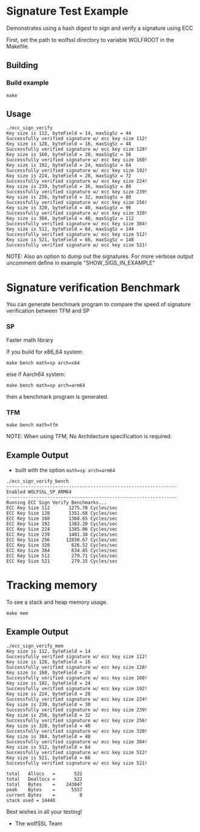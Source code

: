 # Signature Test Example

Demonstrates using a hash digest to sign and verify a signature using ECC

First, set the path to wolfssl directory to variable WOLFROOT in the Makefile.
## Building

### Build example

```
make
```

## Usage

```
./ecc_sign_verify
Key size is 112, byteField = 14, maxSigSz = 44
Successfully verified signature w/ ecc key size 112!
Key size is 128, byteField = 16, maxSigSz = 48
Successfully verified signature w/ ecc key size 128!
Key size is 160, byteField = 20, maxSigSz = 56
Successfully verified signature w/ ecc key size 160!
Key size is 192, byteField = 24, maxSigSz = 64
Successfully verified signature w/ ecc key size 192!
Key size is 224, byteField = 28, maxSigSz = 72
Successfully verified signature w/ ecc key size 224!
Key size is 239, byteField = 36, maxSigSz = 88
Successfully verified signature w/ ecc key size 239!
Key size is 256, byteField = 32, maxSigSz = 80
Successfully verified signature w/ ecc key size 256!
Key size is 320, byteField = 40, maxSigSz = 96
Successfully verified signature w/ ecc key size 320!
Key size is 384, byteField = 48, maxSigSz = 112
Successfully verified signature w/ ecc key size 384!
Key size is 512, byteField = 64, maxSigSz = 144
Successfully verified signature w/ ecc key size 512!
Key size is 521, byteField = 66, maxSigSz = 148
Successfully verified signature w/ ecc key size 521!
```

NOTE: Also an option to dump out the signatures. For more verbose output
      uncomment define in example "SHOW_SIGS_IN_EXAMPLE"

  

# Signature verification Benchmark

You can generate benchmark program to compare the speed of signature verification between TFM and SP
### SP
Faster math library

If you build for x86_64 system:
```
make bench math=sp arch=x64
```
else if Aarch64 system: 
```
make bench math=sp arch=arm64
``` 
then a benchmark program is generated.
### TFM

```
make bench math=tfm
```
NOTE: When using TFM, No Architecture specification is required.

## Example Output
- built with the option `math=sp arch=arm64`
```
./ecc_sign_verify_bench
---------------------------------------------------------------
Enabled WOLFSSL_SP_ARM64
---------------------------------------------------------------
Running ECC Sign Verify Benchmarks...
ECC Key Size 112       1275.78 Cycles/sec
ECC Key Size 128       1351.68 Cycles/sec
ECC Key Size 160       1368.65 Cycles/sec
ECC Key Size 192       1382.20 Cycles/sec
ECC Key Size 224       1385.06 Cycles/sec
ECC Key Size 239       1401.38 Cycles/sec
ECC Key Size 256      12830.67 Cycles/sec
ECC Key Size 320        626.52 Cycles/sec
ECC Key Size 384        634.85 Cycles/sec
ECC Key Size 512        279.71 Cycles/sec
ECC Key Size 521        279.15 Cycles/sec
```

# Tracking memory
To see a stack and heap memory usage.

```
make mem
```
## Example Output
```
./ecc_sign_verify_mem
Key size is 112, byteField = 14
Successfully verified signature w/ ecc key size 112!
Key size is 128, byteField = 16
Successfully verified signature w/ ecc key size 128!
Key size is 160, byteField = 20
Successfully verified signature w/ ecc key size 160!
Key size is 192, byteField = 24
Successfully verified signature w/ ecc key size 192!
Key size is 224, byteField = 28
Successfully verified signature w/ ecc key size 224!
Key size is 239, byteField = 30
Successfully verified signature w/ ecc key size 239!
Key size is 256, byteField = 32
Successfully verified signature w/ ecc key size 256!
Key size is 320, byteField = 40
Successfully verified signature w/ ecc key size 320!
Key size is 384, byteField = 48
Successfully verified signature w/ ecc key size 384!
Key size is 512, byteField = 64
Successfully verified signature w/ ecc key size 512!
Key size is 521, byteField = 66
Successfully verified signature w/ ecc key size 521!

total   Allocs   =       522
total   Deallocs =       522
total   Bytes    =    243047
peak    Bytes    =      5557
current Bytes    =         0
stack used = 14448
```


Best wishes in all your testing!

- The wolfSSL Team
